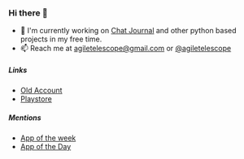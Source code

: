 ### Hi there 👋

- 🔭 I'm currently working on [Chat Journal](https://play.google.com/store/apps/details?id=com.agiletelescope.chatjournal) and other python based projects in my free time.
- 📫 Reach me at [agiletelescope@gmail.com](mailto:agiletelescope@gmail.com) or [@agiletelescope](https://www.twitter.com/agiletelescope)

##### Links
- [Old Account](https://github.com/sujaybr)
- [Playstore](https://play.google.com/store/apps/developer?id=Agiletelescope)

##### Mentions
- [App of the week](https://memeburn.com/2019/06/chat-journal-app-android/)
- [App of the Day](https://appoftheday.downloadastro.com/app/chat-journal-timeline-diary-with-pin-fingerprint/)


<!--
**agiletelescope/agiletelescope** is a ✨ _special_ ✨ repository because its `README.md` (this file) appears on your GitHub profile.

Here are some ideas to get you started:

- 🔭 I’m currently working on ...
- 🌱 I’m currently learning ...
- 👯 I’m looking to collaborate on ...
- 🤔 I’m looking for help with ...
- 💬 Ask me about ...
- 📫 How to reach me: ...
- 😄 Pronouns: ...
- ⚡ Fun fact: ...
-->
